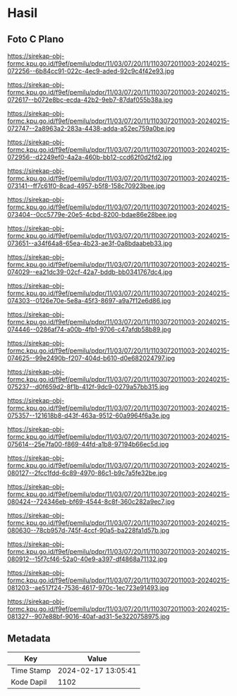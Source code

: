 # Hasil

## Foto C Plano

https://sirekap-obj-formc.kpu.go.id/f9ef/pemilu/pdpr/11/03/07/20/11/1103072011003-20240215-072256--6b84cc91-022c-4ec9-aded-92c9c4f42e93.jpg

https://sirekap-obj-formc.kpu.go.id/f9ef/pemilu/pdpr/11/03/07/20/11/1103072011003-20240215-072617--b072e8bc-ecda-42b2-9eb7-87daf055b38a.jpg

https://sirekap-obj-formc.kpu.go.id/f9ef/pemilu/pdpr/11/03/07/20/11/1103072011003-20240215-072747--2a8963a2-283a-4438-adda-a52ec759a0be.jpg

https://sirekap-obj-formc.kpu.go.id/f9ef/pemilu/pdpr/11/03/07/20/11/1103072011003-20240215-072956--d2249ef0-4a2a-460b-bb12-ccd62f0d2fd2.jpg

https://sirekap-obj-formc.kpu.go.id/f9ef/pemilu/pdpr/11/03/07/20/11/1103072011003-20240215-073141--ff7c61f0-8cad-4957-b5f8-158c70923bee.jpg

https://sirekap-obj-formc.kpu.go.id/f9ef/pemilu/pdpr/11/03/07/20/11/1103072011003-20240215-073404--0cc5779e-20e5-4cbd-8200-bdae86e28bee.jpg

https://sirekap-obj-formc.kpu.go.id/f9ef/pemilu/pdpr/11/03/07/20/11/1103072011003-20240215-073651--a34f64a8-65ea-4b23-ae3f-0a8bdaabeb33.jpg

https://sirekap-obj-formc.kpu.go.id/f9ef/pemilu/pdpr/11/03/07/20/11/1103072011003-20240215-074029--ea21dc39-02cf-42a7-bddb-bb0341767dc4.jpg

https://sirekap-obj-formc.kpu.go.id/f9ef/pemilu/pdpr/11/03/07/20/11/1103072011003-20240215-074303--0126e70e-5e8a-45f3-8697-a9a7f12e6d86.jpg

https://sirekap-obj-formc.kpu.go.id/f9ef/pemilu/pdpr/11/03/07/20/11/1103072011003-20240215-074446--0286af74-a00b-4fb1-9706-c47afdb58b89.jpg

https://sirekap-obj-formc.kpu.go.id/f9ef/pemilu/pdpr/11/03/07/20/11/1103072011003-20240215-074625--99e2490b-f207-404d-b610-d0e682024797.jpg

https://sirekap-obj-formc.kpu.go.id/f9ef/pemilu/pdpr/11/03/07/20/11/1103072011003-20240215-075237--d0f659d2-8f1b-412f-9dc9-0279a57bb315.jpg

https://sirekap-obj-formc.kpu.go.id/f9ef/pemilu/pdpr/11/03/07/20/11/1103072011003-20240215-075357--121618b8-d43f-463a-9512-60a9964f6a3e.jpg

https://sirekap-obj-formc.kpu.go.id/f9ef/pemilu/pdpr/11/03/07/20/11/1103072011003-20240215-075614--25e7fa00-f869-44fd-a1b8-97194b66ec5d.jpg

https://sirekap-obj-formc.kpu.go.id/f9ef/pemilu/pdpr/11/03/07/20/11/1103072011003-20240215-080127--2fcc1fdd-6c89-4970-86c1-b9c7a5fe32be.jpg

https://sirekap-obj-formc.kpu.go.id/f9ef/pemilu/pdpr/11/03/07/20/11/1103072011003-20240215-080424--724346eb-bf69-4544-8c8f-360c282a9ec7.jpg

https://sirekap-obj-formc.kpu.go.id/f9ef/pemilu/pdpr/11/03/07/20/11/1103072011003-20240215-080630--78cb957d-745f-4ccf-90a5-ba228fa1d57b.jpg

https://sirekap-obj-formc.kpu.go.id/f9ef/pemilu/pdpr/11/03/07/20/11/1103072011003-20240215-080912--15f7cf46-52a0-40e9-a397-df4868a71132.jpg

https://sirekap-obj-formc.kpu.go.id/f9ef/pemilu/pdpr/11/03/07/20/11/1103072011003-20240215-081203--ae517f24-7536-4617-970c-1ec723e91493.jpg

https://sirekap-obj-formc.kpu.go.id/f9ef/pemilu/pdpr/11/03/07/20/11/1103072011003-20240215-081327--907e88bf-9016-40af-ad31-5e3220758975.jpg


## Metadata

| Key        | Value               |
| ---------- | ------------------- |
| Time Stamp | 2024-02-17 13:05:41 |
| Kode Dapil | 1102                |



